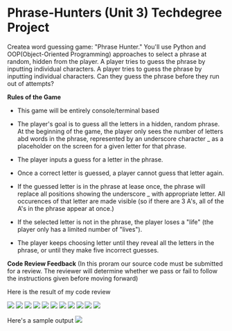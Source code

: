 # Phrase-Hunters (Unit 3) Techdegree Project

Createa word guessing game: "Phrase Hunter." You'll use Python and OOP(Object-Oriented Programming) approaches to select a phrase at random, hidden from the player. A player tries to guess the phrase by inputting individual characters. A player tries to guess the phrase by inputting individual characters. Can they guess the phrase before they run out of attempts?


**Rules of the Game**

* This game will be entirely console/terminal based

* The player's goal is to guess all the letters in a hidden, random phrase. At the beginning of the game, the player only sees the number of letters abd words in the phrase, represented by an underscore character _ as a placeholder on the screen for a given letter for that phrase.

* The player inputs a guess for a letter in the phrase.

* Once a correct letter is guessed, a player cannot guess that letter again.

* If the guessed letter is in the phrase at lease once, the phrase will replace all positions showing the underscore _ with appropriate letter. All occurences of that letter are made visible (so if there are 3 A's, all of the A's in the phrase appear at once.)

* If the selected letter is not in the phrase, the player loses a "life" (the player only has a limited number of "lives").

* The player keeps choosing letter until they reveal all the letters in the phrase, or until they make five incorrect guesses.


**Code Review Feedback**
(In this proram our source code must be submitted for a review. The reviewer will determine whether we pass or fail to follow the instructions given before moving forward)


Here is the result of my code review

![](/Result/1.png)
![](/Result/2.png)
![](/Result/3.png)
![](/Result/4.png)
![](/Result/5.png)
![](/Result/6.png)
![](/Result/7.png)
![](/Result/8.png)
![](/Result/9.png)
![](/Result/10.png)
![](/Result/11.png)

Here's a sample output
![](/output.png)

